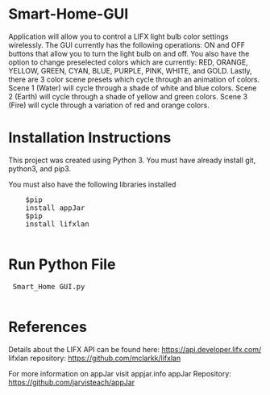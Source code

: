 # Smart-Home-GUI
Application will allow you to control a LIFX light bulb color settings wirelessly. The GUI currently has the following operations: ON and OFF buttons that allow you to turn the light bulb on and off. You also have the option to change preselected colors which are currently: RED, ORANGE, YELLOW, GREEN, CYAN, BLUE, PURPLE, PINK, WHITE, and GOLD. Lastly, there are 3 color scene presets which cycle through an animation of colors. Scene 1 (Water) will cycle through a shade of white and blue colors. Scene 2 (Earth) will cycle through a shade of yellow and green colors. Scene 3 (Fire) will cycle through a variation of red and orange colors.


<h1>Installation Instructions</h1>
This project was created using Python 3. You must have already install git, python3, and pip3.

You must also have the following libraries installed
<div class="highlight highlight-source-shell">
  <pre>
    <span class="pl-smi">$pip</span>
    install appJar
    <span class="pl-smi">$pip</span>
    install lifxlan
  </pre>
 </div>

<h1>Run Python File</h1>
<div class="highlight highlight-source-shell">
 <pre>
 Smart_Home GUI.py
 </pre>
</div>

<h1>References</h1>

Details about the LIFX API can be found here: https://api.developer.lifx.com/
lifxlan repository: https://github.com/mclarkk/lifxlan

For more information on appJar visit appjar.info
appJar Repository: https://github.com/jarvisteach/appJar
